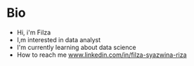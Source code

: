 # Bio

- Hi, i'm Filza
- I,m interested in data analyst
- I'm currently learning about data science
- How to reach me www.linkedin.com/in/filza-syazwina-riza

